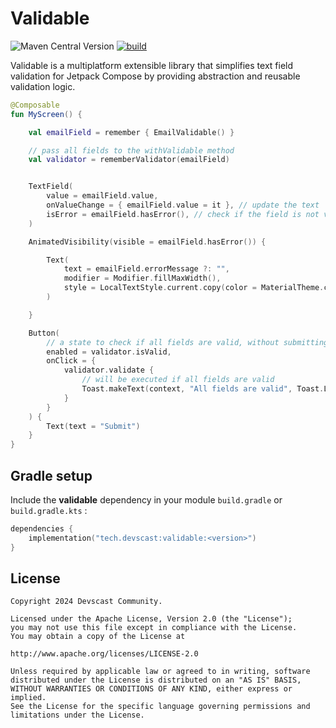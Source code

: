# Validable

![Maven Central Version](https://img.shields.io/maven-central/v/tech.devscast/validable?color=blue)
[![build](https://github.com/devscast/validable/actions/workflows/build.yaml/badge.svg)](https://github.com/devscast/validable/actions/workflows/build.yaml)

Validable is a multiplatform extensible library that simplifies text field validation for
Jetpack Compose by providing abstraction and reusable validation logic.

```kotlin  
@Composable
fun MyScreen() {

    val emailField = remember { EmailValidable() }

    // pass all fields to the withValidable method
    val validator = rememberValidator(emailField)


    TextField(
        value = emailField.value,
        onValueChange = { emailField.value = it }, // update the text  
        isError = emailField.hasError(), // check if the field is not valid    
    )

    AnimatedVisibility(visible = emailField.hasError()) {

        Text(
            text = emailField.errorMessage ?: "",
            modifier = Modifier.fillMaxWidth(),
            style = LocalTextStyle.current.copy(color = MaterialTheme.colors.error)
        )

    }

    Button(
        // a state to check if all fields are valid, without submitting the form
        enabled = validator.isValid,
        onClick = {
            validator.validate {
                // will be executed if all fields are valid 
                Toast.makeText(context, "All fields are valid", Toast.LENGTH_SHORT).show()
            }
        }
    ) {
        Text(text = "Submit")
    }
} 
```

## Gradle setup

Include the **validable** dependency in your module `build.gradle` or `build.gradle.kts` :


```kotlin
dependencies {
    implementation("tech.devscast:validable:<version>")
}
```

License
--------

    Copyright 2024 Devscast Community.
    
    Licensed under the Apache License, Version 2.0 (the "License");
    you may not use this file except in compliance with the License.
    You may obtain a copy of the License at
    
    http://www.apache.org/licenses/LICENSE-2.0
    
    Unless required by applicable law or agreed to in writing, software
    distributed under the License is distributed on an "AS IS" BASIS,
    WITHOUT WARRANTIES OR CONDITIONS OF ANY KIND, either express or implied.
    See the License for the specific language governing permissions and
    limitations under the License.